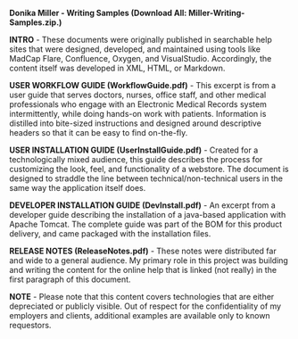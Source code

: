 **Donika Miller - Writing Samples (Download All: Miller-Writing-Samples.zip.)**

**INTRO** - These documents were originally published in searchable help sites that were designed, developed, and maintained using tools like MadCap Flare, Confluence, Oxygen, and VisualStudio. Accordingly, the content itself was developed in XML, HTML, or Markdown.

**USER WORKFLOW GUIDE (WorkflowGuide.pdf)** - This excerpt is from a user guide that serves doctors, nurses, office staff, and other medical professionals who engage with an Electronic Medical Records system intermittently, while doing hands-on work with patients. Information is distilled into bite-sized instructions and designed around descriptive headers so that it can be easy to find on-the-fly.

**USER INSTALLATION GUIDE (UserInstallGuide.pdf)** - Created for a technologically mixed audience, this guide describes the process for customizing the look, feel, and functionality of a webstore. The document is designed to straddle the line between technical/non-technical users in the same way the application itself does.
 
**DEVELOPER INSTALLATION GUIDE (DevInstall.pdf)** - An excerpt from a developer guide describing the installation of a java-based application with Apache Tomcat. The complete guide was part of the BOM for this product delivery, and came packaged with the installation files.

**RELEASE NOTES (ReleaseNotes.pdf)** - These notes were distributed far and wide to a general audience. My primary role in this project was building and writing the content for the online help that is linked (not really) in the first paragraph of this document.

**NOTE** - Please note that this content covers technologies that are either depreciated or publicly visible. Out of respect for the confidentiality of my employers and clients, additional examples are available only to known requestors.

